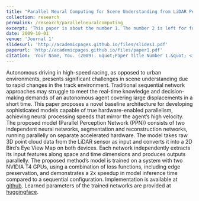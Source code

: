 ```yaml
---
title: "Parallel Neural Computing for Scene Understanding from LiDAR Perception in Autonomous Racing"
collection: research
permalink: /research/parallelneuralcomputing
excerpt: 'This paper is about the number 1. The number 2 is left for future work.'
date: 2009-10-01
venue: 'Journal 1'
slidesurl: 'http://academicpages.github.io/files/slides1.pdf'
paperurl: 'http://academicpages.github.io/files/paper1.pdf'
citation: 'Your Name, You. (2009). &quot;Paper Title Number 1.&quot; <i>Journal 1</i>. 1(1).'
---
```


Autonomous driving in high-speed racing, as opposed to urban environments, presents significant challenges in scene understanding due to rapid changes in the track environment. Traditional sequential network approaches may struggle to meet the real-time knowledge and decision-making demands of an autonomous agent covering large displacements in a short time. This paper proposes a novel baseline architecture for developing sophisticated models capable of true hardware-enabled parallelism, achieving neural processing speeds that mirror the agent’s high velocity. The proposed model (Parallel Perception Network (PPN)) consists of two independent neural networks, segmentation and reconstruction networks, running parallelly on separate accelerated hardware. The model takes raw 3D point cloud data from the LiDAR sensor as input and converts it into a 2D Bird’s Eye View Map on both devices. Each network independently extracts its input features along space and time dimensions and produces outputs parallelly. The proposed method’s model is trained on a system with two NVIDIA T4 GPUs, using a combination of loss functions, including edge preservation, and demonstrates a 2x speedup in model inference time compared to a sequential configuration. Implementation is available at [github](https://github.com/suwesh/Parallel-Perception-Network). Learned parameters of the trained networks are provided at [huggingface](https://huggingface.co/suwesh/ParallelPerceptionNetwork).
